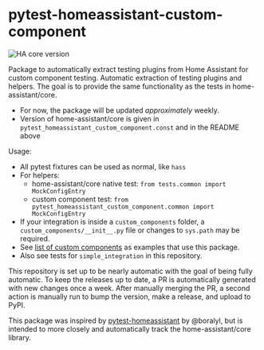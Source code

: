 # pytest-homeassistant-custom-component

![HA core version](https://img.shields.io/static/v1?label=HA+core+version&message=2021.2.0.dev0&labelColor=blue)

Package to automatically extract testing plugins from Home Assistant for custom component testing.
Automatic extraction of testing plugins and helpers.
The goal is to provide the same functionality as the tests in home-assistant/core.

* For now, the package will be updated _approximately_ weekly.
* Version of home-assistant/core is given in `pytest_homeassistant_custom_component.const` and in the README above

Usage:
* All pytest fixtures can be used as normal, like `hass`
* For helpers:
  * home-assistant/core native test: `from tests.common import MockConfigEntry`
  * custom component test: `from pytest_homeassistant_custom_component.common import MockConfigEntry`
* If your integration is inside a `custom_components` folder, a `custom_components/__init__.py` file or changes to `sys.path` may be required.
* See [list of custom components](https://github.com/MatthewFlamm/pytest-homeassistant-custom-component/network/dependents) as examples that use this package.
* Also see tests for `simple_integration` in this repository.

This repository is set up to be nearly automatic with the goal of being fully automatic.
To keep the releases up to date, a PR is automatically generated with new changes once a week.
After manually merging the PR, a second action is manually run to bump the version, make a release, and upload to PyPI.

This package was inspired by [pytest-homeassistant](https://github.com/boralyl/pytest-homeassistant) by @boralyl, but is intended to more closely and automatically track the home-assistant/core library.
